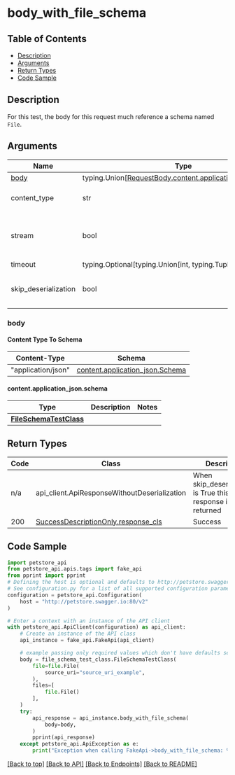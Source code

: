 <a name="top"></a>
# **body_with_file_schema**
<a name="body_with_file_schema"></a>

## Table of Contents
- [Description](#description)
- [Arguments](#arguments)
- [Return Types](#return-types)
- [Code Sample](#code-sample)

## Description
For this test, the body for this request much reference a schema named `File`.

## Arguments

Name | Type | Description  | Notes
------------- | ------------- | ------------- | -------------
[body](#request_body) | typing.Union[[RequestBody.content.application_json.schema](#request_body_request_bodycontentapplication_jsonschema)] | required |
content_type | str | optional, default is 'application/json' | Selects the schema and serialization of the request body
stream | bool | default is False | if True then the response.content will be streamed and loaded from a file like object. When downloading a file, set this to True to force the code to deserialize the content to a FileSchema file
timeout | typing.Optional[typing.Union[int, typing.Tuple]] | default is None | the timeout used by the rest client
skip_deserialization | bool | default is False | when True, headers and body will be unset and an instance of api_client.ApiResponseWithoutDeserialization will be returned

### <a id="request_body" >body</a>

#### Content Type To Schema
Content-Type | Schema
------------ | -------
"application/json" | [content.application_json.Schema](#contentapplication_jsonschema)

#### <a id="application_jsonschema" >content.application_json.schema</a>
Type | Description  | Notes
------------- | ------------- | -------------
[**FileSchemaTestClass**](../../../components/schema/file_schema_test_class.FileSchemaTestClass.md) |  | 


## Return Types

Code | Class | Description
------------- | ------------- | -------------
n/a | api_client.ApiResponseWithoutDeserialization | When skip_deserialization is True this response is returned
200 | [SuccessDescriptionOnly.response_cls](../../../components/responses/response_success_description_only.md#response_success_description_onlyresponse_cls) | Success

## Code Sample

```python
import petstore_api
from petstore_api.apis.tags import fake_api
from pprint import pprint
# Defining the host is optional and defaults to http://petstore.swagger.io:80/v2
# See configuration.py for a list of all supported configuration parameters.
configuration = petstore_api.Configuration(
    host = "http://petstore.swagger.io:80/v2"
)

# Enter a context with an instance of the API client
with petstore_api.ApiClient(configuration) as api_client:
    # Create an instance of the API class
    api_instance = fake_api.FakeApi(api_client)

    # example passing only required values which don't have defaults set
    body = file_schema_test_class.FileSchemaTestClass(
        file=file.File(
            source_uri="source_uri_example",
        ),
        files=[
            file.File()
        ],
    )
    try:
        api_response = api_instance.body_with_file_schema(
            body=body,
        )
        pprint(api_response)
    except petstore_api.ApiException as e:
        print("Exception when calling FakeApi->body_with_file_schema: %s\n" % e)
```

[[Back to top]](#top) [[Back to API]](../FakeApi.md) [[Back to Endpoints]](../../../../README.md#Endpoints) [[Back to README]](../../../../README.md)
